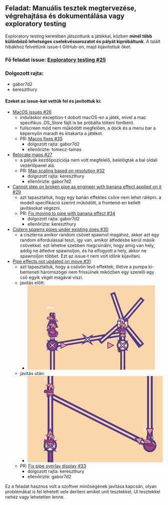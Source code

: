 ## Feladat: Manuális tesztek megtervezése, végrehajtása és dokumentálása vagy exploratory testing

Exploratory testing keretében játszottunk a játékkal, közben **minél több különböző lehetséges cselekvéssorozatot és pályát kipróbáltunk**. A talált hibákhoz felvettünk issue-t GitHub-on, majd kijavítottuk őket.

### Fő feladat issue: [Exploratory testing #25](https://github.com/gabor7d2/iet-hf-2024-macaroni/issues/25)

### Dolgozott rajta:
- gabor7d2
- kereszthury

#### Ezeket az issue-kat vettük fel és javítottuk ki:
- [MacOS issues #26](https://github.com/gabor7d2/iet-hf-2024-macaroni/issues/26)
  - induláskor exception-t dobott macOS-en a játék, mivel a mac specifikus .DS_Store fájlt is be próbálta tölteni fontként.
  - fullscreen mód nem működött megfelően, a dock és a menu bar a képernyőn maradt és kitakarta a játékot.
  - PR: [Macos fixes #35](https://github.com/gabor7d2/iet-hf-2024-macaroni/pull/35)
    - dolgozott rajta: gabor7d2
    - ellenőrizte: tomecz-tamas
- [Relocate maps #27](https://github.com/gabor7d2/iet-hf-2024-macaroni/issues/27)
  - a pályák kezdőpozíciója nem volt megfelelő, belelógtak a bal oldali vezérlőpanel alá.
  - PR: [Map scaling based on resolution #32](https://github.com/gabor7d2/iet-hf-2024-macaroni/pull/32)
    - dolgozott rajta: kereszthury
    - ellenőrizte: gabor7d2
- [Cannot step on broken pipe as engineer with banana effect applied on it #29](https://github.com/gabor7d2/iet-hf-2024-macaroni/issues/29)
  - azt tapasztaltuk, hogy egy banán effektes csőre nem lehet rálépni. a modell specifikáció szerint működött, a frontend-en kellett javításokat végezni.
  - PR: [Fix moving to pipe with banana effect #34](https://github.com/gabor7d2/iet-hf-2024-macaroni/pull/34)
      - dolgozott rajta: gabor7d2
      - ellenőrizte: kereszthury
- [Cistern spawns pipes under existing ones #30](https://github.com/gabor7d2/iet-hf-2024-macaroni/issues/30)
  - a ciszterna amikor random csövet spawnol magához, akkor azt egy random elfordulással teszi, így van, amikor átfedésbe kerül másik csövekkel. ezt lehetne szebben megcsinálni, hogy amíg van hely, addig ne átfedve spawnoljon, és ha elfogyott a hely, akkor ne spawnoljon többet. Ezt az issue-t nem volt időnk kijavítani.
- [Pipe effects not updated on move #31](https://github.com/gabor7d2/iet-hf-2024-macaroni/issues/31)
  - azt tapasztaltuk, hogy a csövön levő effektek, illetve a pumpa ki-bemeneti háromszögei nem frissülnek miközben egy szerelő egy cső egyik végét magával viszi.
  - javítás előtt:
    - ![](screenshots/pipe_effects_before.png)
  - javítás után:
    - ![](screenshots/pipe_effects_after.png)
  - PR: [Fix pipe overlay display #33](https://github.com/gabor7d2/iet-hf-2024-macaroni/pull/33)
      - dolgozott rajta: kereszthury
      - ellenőrizte: gabor7d2

Ez a feladat hasznos volt a szoftver minőségének javítása kapcsán, olyan problémákat is fel lehetett vele deríteni amiket unit tesztekkel, UI tesztekkel nehéz vagy lehetetlen lenne.
